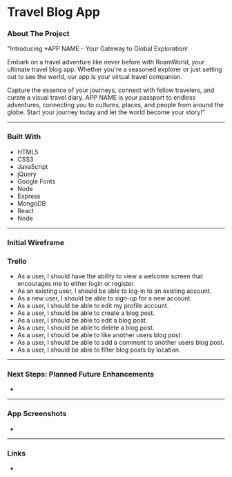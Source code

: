<div id="top"></div>

# Travel Blog App

### About The Project
"Introducing *APP NAME - Your Gateway to Global Exploration!

Embark on a travel adventure like never before with RoamWorld, your ultimate travel blog app. Whether you're a seasoned explorer or just setting out to see the world, our app is your virtual travel companion. 

Capture the essence of your journeys, connect with fellow travelers, and curate a visual travel diary. APP NAME is your passport to endless adventures, connecting you to cultures, places, and people from around the globe. Start your journey today and let the world become your story!"

---
### Built With
- HTML5
- CSS3
- JavaScript
- jQuery
- Google Fonts 
- Node 
- Express 
- MongoDB
- React 
- Node

---
### Initial Wireframe 


### Trello 
- As a user, I should have the ability to view a welcome screen that encourages me to either login or register.
- As an existing user, I should be able to log-in to an existing account. 
- As a new user, I should be able to sign-up for a new account. 
- As a user, I should be able to edit my profile account. 
- As a user, I should be able to create a blog post.  
- As a user, I should be able to edit a blog post.  
- As a user, I should be able to delete a blog post.  
- As a user, I should be able to like another users blog post.  
- As a user, I should be able to add a comment to another users blog post.  
- As a user, I should be able to filter blog posts by location. 
---
### Next Steps: Planned Future Enhancements 
- 

---
### App Screenshots
- 

---
### Links
- 

